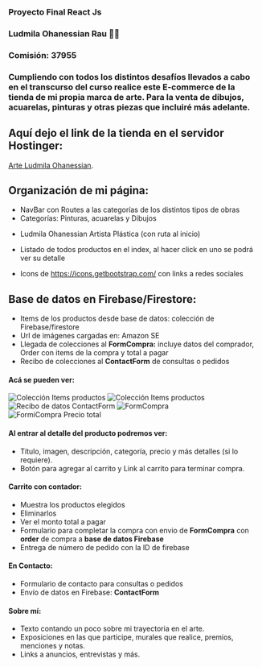 


### Proyecto Final React Js
### Ludmila Ohanessian Rau :woman_artist:
### Comisión: 37955


### Cumpliendo con todos los distintos desafíos llevados a cabo en el transcurso del curso realice este E-commerce de la tienda de mi propia marca de arte. Para la venta de dibujos, acuarelas, pinturas y otras piezas que incluiré más adelante.


## Aquí dejo el link de la tienda en el servidor Hostinger:

[Arte Ludmila Ohanessian](https://arteludmilaohanessian.com/).


## Organización de mi página:
* NavBar con Routes a las categorías de los distintos tipos de obras
* Categorías: Pinturas, acuarelas y Dibujos
- Ludmila Ohanessian Artista Plástica (con ruta al inicio)
* Listado de todos productos en el index, al hacer click en uno se podrá ver su detalle
- Icons de https://icons.getbootstrap.com/ con links a redes sociales 


## Base de datos en Firebase/Firestore:
* Items de los productos desde base de datos: colección de Firebase/firestore
* Url de imágenes cargadas en: Amazon SE 
* Llegada de colecciones al **FormCompra:** incluye datos del comprador, Order con items de la compra y total a pagar
* Recibo de colecciones al **ContactForm** de consultas o pedidos

#### Acá se pueden ver:
![Colección Items productos](https://basearteecommerce.s3.amazonaws.com/firebaseLudmilaOhanessian2.jpg)
![Colección Items productos](https://basearteecommerce.s3.amazonaws.com/firebaseLudmilaOhanessian.jpg)
![Recibo de datos ContactForm](https://basearteecommerce.s3.amazonaws.com/ContactForm.jpg)
![FormCompra](https://basearteecommerce.s3.amazonaws.com/FormCompraFirebase.jpg)
![FormiCompra Precio total](https://basearteecommerce.s3.amazonaws.com/FormCompraFirebase.jpg)


#### Al entrar al detalle del producto podremos ver:
* Título, imagen, descripción, categoría, precio y más detalles (si lo requiere).
* Botón para agregar al carrito y Link al carrito para terminar compra.


#### Carrito con contador:
* Muestra los productos elegidos
* Eliminarlos
* Ver el monto total a pagar
* Formulario para completar la compra con envio de **FormCompra** con **order** de compra a **base de datos Firebase**
* Entrega de número de pedido con la ID de firebase


#### En Contacto:
* Formulario de contacto para consultas o pedidos
* Envío de datos en Firebase: **ContactForm**


#### Sobre mí:
* Texto contando un poco sobre mi trayectoria en el arte. 
* Exposiciones en las que participe, murales que realice, premios, menciones y notas. 
* Links a anuncios, entrevistas y más.
